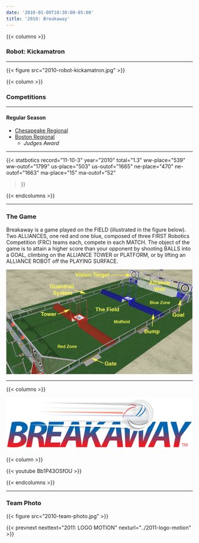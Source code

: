 ```yaml
---
date: '2010-01-09T10:30:00-05:00'
title: '2010: Breakaway'
---
```


{{< columns >}}

### Robot: Kickamatron

---

{{< figure src="2010-robot-kickamatron.jpg" >}}

{{< column >}}

### Competitions

---

#### Regular Season

* [Chesapeake Regional](https://www.thebluealliance.com/event/2010md)
* [Boston Regional](https://www.thebluealliance.com/event/2010ma)
  * _Judges Award_

---

{{< statbotics
    record="11-10-3" year="2010"
    total="1.3"
    ww-place="539" ww-outof="1799"
    us-place="503" us-outof="1665"
    ne-place="470"  ne-outof="1663"
    ma-place="15"  ma-outof="52"
>}}

{{< endcolumns >}}

---

### The Game

Breakaway is a game played on the FIELD (illustrated in the figure below). Two ALLIANCES, one
red and one blue, composed of three FIRST Robotics Competition (FRC) teams each, compete in
each MATCH. The object of the game is to attain a higher score than your opponent by shooting
BALLS into a GOAL, climbing on the ALLIANCE TOWER or PLATFORM, or by lifting an ALLIANCE
ROBOT off the PLAYING SURFACE.

![Breakaway field](2010-breakaway-field.png)

---

{{< columns >}}

[![Breakaway Logo](breakaway-logo.svg)](https://en.wikipedia.org/wiki/Breakaway_(FIRST))

{{< column >}}

{{< youtube Bb1P43OSfOU >}}

{{< endcolumns >}}

---

### Team Photo

{{< figure src="2010-team-photo.jpg" >}}

{{< prevnext  nexttext="2011: LOGO MOTION" nexturl="../2011-logo-motion" >}}